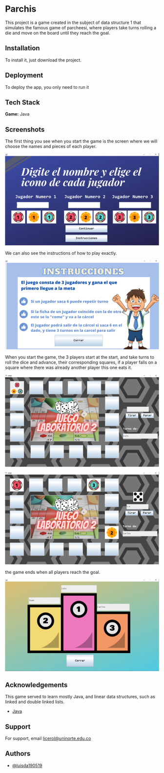
# Parchis

This project is a game created in the subject of data structure 1 that simulates the famous game of parcheesi, where players take turns rolling a die and move on the board until they reach the goal.

## Installation

To install it, just download the project.


## Deployment

To deploy the app, you only need to run it

## Tech Stack

**Game:** Java


## Screenshots

The first thing you see when you start the game is the screen where we will choose the names and pieces of each player.

![start](https://raw.githubusercontent.com/luisda190519/ParchisGame-EstructuraDeDatos-I/main/imagenes/choose%20player.png?token=GHSAT0AAAAAAB4C5L5B5ITBQF3SMDYUI24OY5PE3YA)

We can also see the instructions of how to play exactly.

![instructions](https://raw.githubusercontent.com/luisda190519/ParchisGame-EstructuraDeDatos-I/main/imagenes/instructions.png?token=GHSAT0AAAAAAB4C5L5A6NYTSD5FS2SRKGL2Y5PE3GA)

When you start the game, the 3 players start at the start, and take turns to roll the dice and advance, their corresponding squares, if a player falls on a square where there was already another player this one eats it.

![main](https://raw.githubusercontent.com/luisda190519/ParchisGame-EstructuraDeDatos-I/main/imagenes/main.png?token=GHSAT0AAAAAAB4C5L5AIAUO5PHS6KDB6ZRKY5PE3KQ)

![mainv2](https://raw.githubusercontent.com/luisda190519/ParchisGame-EstructuraDeDatos-I/main/imagenes/mainV2.png?token=GHSAT0AAAAAAB4C5L5BJQB5VZIRBVRZPJMGY5PE3TA)

the game ends when all players reach the goal.

![end](https://raw.githubusercontent.com/luisda190519/ParchisGame-EstructuraDeDatos-I/main/imagenes/end.png?token=GHSAT0AAAAAAB4C5L5AUNTRMCM77OVWMWUMY5PE34A)


## Acknowledgements

This game served to learn mostly Java, and linear data structures, such as linked and double linked lists.
 - [Java](https://www.java.com)


## Support

For support, email licerol@uninorte.edu.co


## Authors

- [@luisda190519](https://github.com/luisda190519)


 
